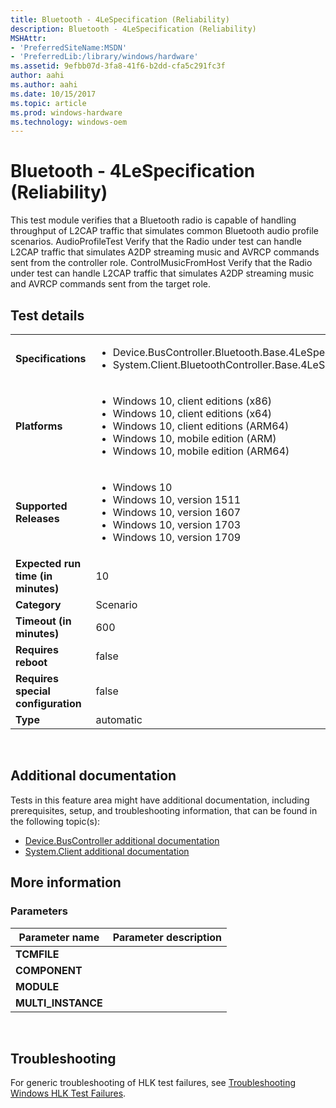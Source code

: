 ```yaml
---
title: Bluetooth - 4LeSpecification (Reliability)
description: Bluetooth - 4LeSpecification (Reliability)
MSHAttr:
- 'PreferredSiteName:MSDN'
- 'PreferredLib:/library/windows/hardware'
ms.assetid: 9efbb07d-3fa8-41f6-b2dd-cfa5c291fc3f
author: aahi
ms.author: aahi
ms.date: 10/15/2017
ms.topic: article
ms.prod: windows-hardware
ms.technology: windows-oem
---
```


# <span id="p_hlk_test.38f8b917-00d4-4394-8300-e49e11d71340"></span>Bluetooth - 4LeSpecification (Reliability)


This test module verifies that a Bluetooth radio is capable of handling throughput of L2CAP traffic that simulates common Bluetooth audio profile scenarios. AudioProfileTest Verify that the Radio under test can handle L2CAP traffic that simulates A2DP streaming music and AVRCP commands sent from the controller role. ControlMusicFromHost Verify that the Radio under test can handle L2CAP traffic that simulates A2DP streaming music and AVRCP commands sent from the target role.

## Test details
|||
|---|---|
| **Specifications**  | <ul><li>Device.BusController.Bluetooth.Base.4LeSpecification</li><li>System.Client.BluetoothController.Base.4LeSpecification</li></ul> |  
| **Platforms**   | <ul><li>Windows 10, client editions (x86)</li><li>Windows 10, client editions (x64)</li><li>Windows 10, client editions (ARM64)</li><li>Windows 10, mobile edition (ARM)</li><li>Windows 10, mobile edition (ARM64)</li></ul> |
| **Supported Releases** | <ul><li>Windows 10</li><li>Windows 10, version 1511</li><li>Windows 10, version 1607</li><li>Windows 10, version 1703</li><li>Windows 10, version 1709</li></ul> |
|**Expected run time (in minutes)**| 10 |
|**Category**| Scenario |
|**Timeout (in minutes)**| 600 |
|**Requires reboot**| false |
|**Requires special configuration**| false |
|**Type**| automatic |

 

## <span id="Additional_documentation"></span><span id="additional_documentation"></span><span id="ADDITIONAL_DOCUMENTATION"></span>Additional documentation


Tests in this feature area might have additional documentation, including prerequisites, setup, and troubleshooting information, that can be found in the following topic(s):

-   [Device.BusController additional documentation](device-buscontroller-additional-documentation.md)
-   [System.Client additional documentation](system-client-additional-documentation.md)

## <span id="More_information"></span><span id="more_information"></span><span id="MORE_INFORMATION"></span>More information


### <span id="Parameters"></span><span id="parameters"></span><span id="PARAMETERS"></span>Parameters

| Parameter name      | Parameter description |
|---------------------|-----------------------|
| **TCMFILE**         |                       |
| **COMPONENT**       |                       |
| **MODULE**          |                       |
| **MULTI\_INSTANCE** |                       |

 

## <span id="Troubleshooting"></span><span id="troubleshooting"></span><span id="TROUBLESHOOTING"></span>Troubleshooting


For generic troubleshooting of HLK test failures, see [Troubleshooting Windows HLK Test Failures](..\user\troubleshooting-windows-hlk-test-failures.md).

 

 






